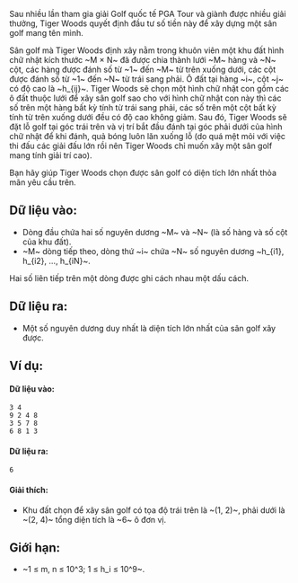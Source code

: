 Sau nhiều lần tham gia giải Golf quốc tế PGA Tour và giành được nhiều giải thưởng, Tiger Woods quyết định đầu tư số tiền này để xây dựng một sân golf mang tên mình.

Sân golf mà Tiger Woods định xây nằm trong khuôn viên một khu đất hình chữ nhật kích thước ~M × N~ đã được chia thành lưới ~M~ hàng và ~N~ cột, các hàng được đánh số từ ~1~ đến ~M~ từ trên xuống dưới, các cột được đánh số từ ~1~ đến ~N~ từ trái sang phải. Ô đất tại hàng ~i~, cột ~j~ có độ cao là ~h_{ij}~.
Tiger Woods sẽ chọn một hình chữ nhật con gồm các ô đất thuộc lưới để xây sân golf sao cho với hình chữ nhật con này thì các số trên một hàng bất kỳ tính từ trái sang phải, các số trên một cột bất kỳ tính từ trên xuống dưới đều có độ cao không giảm. Sau đó, Tiger Woods sẽ đặt lỗ golf tại góc trái trên và vị trí bắt đầu đánh tại góc phải dưới của hình chữ nhật để khi đánh, quả bóng luôn lăn xuống lỗ (do quá mệt mỏi với việc thi đấu các giải đấu lớn rồi nên Tiger Woods chỉ muốn xây một sân golf mang tính giải trí cao).

Bạn hãy giúp Tiger Woods chọn được sân golf có diện tích lớn nhất thỏa mãn yêu cầu trên.

## Dữ liệu vào:
- Dòng đầu chứa hai số nguyên dương ~M~ và ~N~ (là số hàng và số cột của khu đất).
- ~M~ dòng tiếp theo, dòng thứ ~i~ chứa ~N~ số nguyên dương ~h_{i1}, h_{i2}, …, h_{iN}~.

Hai số liên tiếp trên một dòng được ghi cách nhau một dấu cách.

## Dữ liệu ra:
- Một số nguyên dương duy nhất là diện tích lớn nhất của sân golf xây được.

## Ví dụ:
#### Dữ liệu vào:
```
3 4
9 2 4 8
3 5 7 8
6 8 1 3
```

#### Dữ liệu ra:
```
6
```

#### Giải thích:
- Khu đất chọn để xây sân golf có tọa độ trái trên là ~(1, 2)~, phải dưới là ~(2, 4)~ tổng diện tích là ~6~ ô đơn vị.

## Giới hạn:
- ~1 ≤ m, n ≤ 10^3; 1 ≤ h_i ≤ 10^9~.